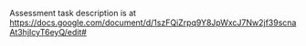 Assessment task description is at https://docs.google.com/document/d/1szFQiZrpq9Y8JpWxcJ7Nw2jf39scnaAt3hjIcyT6eyQ/edit#
